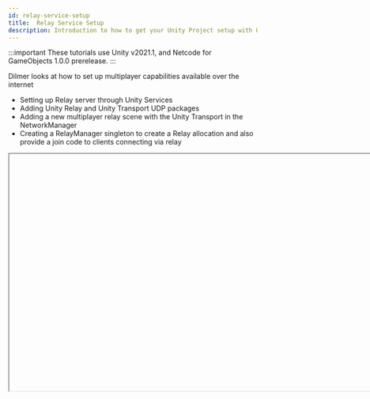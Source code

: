 ```yaml
---
id: relay-service-setup
title:  Relay Service Setup
description: Introduction to how to get your Unity Project setup with Unity Netcode for GameObjects package. 
---
```


:::important
These tutorials use Unity v2021.1, and Netcode for GameObjects 1.0.0 prerelease. 
:::


 Dilmer looks at how to set up multiplayer capabilities available over the internet
 
 <ul>
 <li> Setting up Relay server through Unity Services</li>
 <li> Adding Unity Relay and Unity Transport UDP packages</li>
 <li> Adding a new multiplayer relay scene with the Unity Transport in the NetworkManager</li>
 <li> Creating a RelayManager singleton to create a Relay allocation and also provide a join code to clients connecting via relay</li>
 </ul>

<Iframe url="https://www.youtube.com/embed/82Lbho7S0OA"
        width="854px"
        height="480px"
        id="myId"
        className="video-container"
        display="initial"
        position="relative"
        allow="accelerometer; autoplay; clipboard-write; encrypted-media; gyroscope; picture-in-picture" 
        allowfullscreen
        />

Video published 25th Nov 2021

For project files access, check out the repository here: https://github.com/dilmerv/UnityMultiplayerPlayground

:::contribution Community Contribution
Thank you to Dilmer Valecillos and his [Youtube channel](https://www.youtube.com/channel/UCHM37DnT_QGJT5Zyl4EmqcA) for the video tutorials! These contributions are a fantastic help to the community.
:::

import Iframe from 'react-iframe'